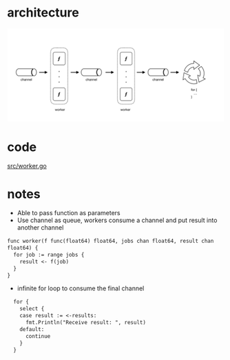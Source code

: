 # architecture
![image](/images/worker.png)
# code
[src/worker.go](/src/worker.go)
# notes
* Able to pass function as parameters
* Use channel as queue, workers consume a channel and put result into another channel
```
func worker(f func(float64) float64, jobs chan float64, result chan float64) {
  for job := range jobs {
    result <- f(job)
  }
}
```
* infinite for loop to consume the final channel
```
  for {
    select {
    case result := <-results:
      fmt.Println("Receive result: ", result)
    default:
      continue
    }
  }
```
